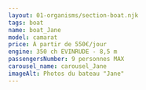 ```yaml
---
layout: 01-organisms/section-boat.njk
tags: boat
name: boat_Jane
model: camarat
price: À partir de 550€/jour
engine: 350 ch EVINRUDE - 8,5 m
passengersNumber: 9 personnes MAX
carousel_name: carousel_Jane
imageAlt: Photos du bateau "Jane"
---
```


